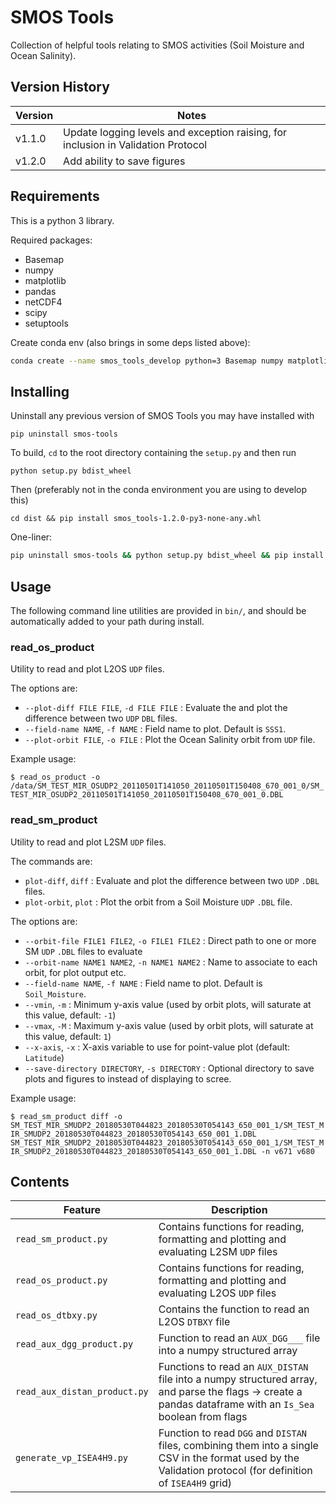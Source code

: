 # SMOS Tools

Collection of helpful tools relating to SMOS activities (Soil Moisture and Ocean Salinity).

## Version History

| Version | Notes |
| ------- | ----- |
| v1.1.0  | Update logging levels and exception raising, for inclusion in Validation Protocol |
| v1.2.0  | Add ability to save figures |

## Requirements

This is a python 3 library.

Required packages:

- Basemap
- numpy
- matplotlib
- pandas
- netCDF4
- scipy
- setuptools

Create conda env (also brings in some deps listed above):

```bash
conda create --name smos_tools_develop python=3 Basemap numpy matplotlib pandas setuptools
```

## Installing

Uninstall any previous version of SMOS Tools you may have installed with

`pip uninstall smos-tools`

To build, `cd` to the root directory containing the `setup.py` and then run

`python setup.py bdist_wheel`

Then (preferably not in the conda environment you are using to develop this)

`cd dist && pip install smos_tools-1.2.0-py3-none-any.whl`

One-liner:

```bash
pip uninstall smos-tools && python setup.py bdist_wheel && pip install dist/smos_tools-1.2.0-py3-none-any.whl
```

## Usage

The following command line utilities are provided in `bin/`, and should be
automatically added to your path during install.

### read_os_product

Utility to read and plot L2OS `UDP` files.

The options are:

- `--plot-diff FILE FILE`, `-d FILE FILE` : Evaluate the and plot the difference between two `UDP` `DBL` files.
- `--field-name NAME`, `-f NAME` : Field name to plot. Default is `SSS1`.
- `--plot-orbit FILE`, `-o FILE` : Plot the Ocean Salinity orbit from `UDP` file.

Example usage:

`$ read_os_product -o /data/SM_TEST_MIR_OSUDP2_20110501T141050_20110501T150408_670_001_0/SM_TEST_MIR_OSUDP2_20110501T141050_20110501T150408_670_001_0.DBL`

### read_sm_product

Utility to read and plot L2SM `UDP` files.

The commands are:

- `plot-diff`, `diff` : Evaluate and plot the difference between two `UDP` `.DBL` files.
- `plot-orbit`, `plot` : Plot the orbit from a Soil Moisture `UDP` `.DBL` file.

The options are:

- `--orbit-file FILE1 FILE2`, `-o FILE1 FILE2` : Direct path to one or more SM `UDP` `.DBL` files to evaluate
- `--orbit-name NAME1 NAME2`, `-n NAME1 NAME2` : Name to associate to each orbit, for plot output etc.
- `--field-name NAME`, `-f NAME` : Field name to plot. Default is `Soil_Moisture`.
- `--vmin`, `-m` : Minimum y-axis value (used by orbit plots, will saturate at this value, default: `-1`)
- `--vmax`, `-M` : Maximum y-axis value (used by orbit plots, will saturate at this value, default: `1`)
- `--x-axis`, `-x` : X-axis variable to use for point-value plot (default: `Latitude`)
- `--save-directory DIRECTORY`, `-s DIRECTORY` : Optional directory to save plots and figures to instead of displaying to scree.

Example usage:

`$ read_sm_product diff -o SM_TEST_MIR_SMUDP2_20180530T044823_20180530T054143_650_001_1/SM_TEST_MIR_SMUDP2_20180530T044823_20180530T054143_650_001_1.DBL SM_TEST_MIR_SMUDP2_20180530T044823_20180530T054143_650_001_1/SM_TEST_MIR_SMUDP2_20180530T044823_20180530T054143_650_001_1.DBL -n v671 v680`

## Contents

| Feature | Description |
|---------|-------------|
| `read_sm_product.py` | Contains functions for reading, formatting and plotting and evaluating L2SM `UDP` files |
| `read_os_product.py` | Contains functions for reading, formatting and plotting and evaluating L2OS `UDP` files |
| `read_os_dtbxy.py` | Contains the function to read an L2OS `DTBXY` file |
| `read_aux_dgg_product.py` | Function to read an `AUX_DGG___` file into a numpy structured array |
| `read_aux_distan_product.py` | Functions to read an `AUX_DISTAN` file into a numpy structured array, and parse the flags -> create a pandas dataframe with an `Is_Sea` boolean from flags |
| `generate_vp_ISEA4H9.py` | Function to read `DGG` and `DISTAN` files, combining them into a single CSV in the format used by the Validation protocol (for definition of `ISEA4H9` grid) |
